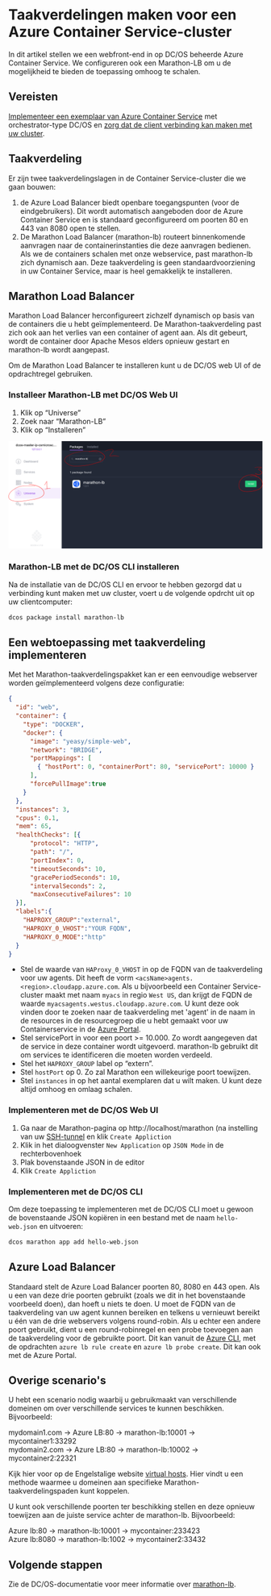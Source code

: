 <properties
   pageTitle="Taakverdeling maken voor een Azure Container Service-cluster | Microsoft Azure"
   description="Maak een taakverdelingen voor een Azure Container Service-cluster."
   services="container-service"
   documentationCenter=""
   authors="rgardler"
   manager="timlt"
   editor=""
   tags="acs, azure-container-service"
   keywords="Containers, Micro-services, DC/OS, Azure"/>

<tags
   ms.service="container-service"
   ms.devlang="na"
   ms.topic="get-started-article"
   ms.tgt_pltfrm="na"
   ms.workload="na"
   ms.date="07/11/2016"
   ms.author="rogardle"/>

# Taakverdelingen maken voor een Azure Container Service-cluster

In dit artikel stellen we een webfront-end in op DC/OS beheerde Azure Container Service. We configureren ook een Marathon-LB om u de mogelijkheid te bieden de toepassing omhoog te schalen.

## Vereisten

[Implementeer een exemplaar van Azure Container Service](container-service-deployment.md) met orchestrator-type DC/OS en [zorg dat de client verbinding kan maken met uw cluster](container-service-connect.md). 

## Taakverdeling

Er zijn twee taakverdelingslagen in de Container Service-cluster die we gaan bouwen: 

  1. de Azure Load Balancer biedt openbare toegangspunten (voor de eindgebruikers). Dit wordt automatisch aangeboden door de Azure Container Service en is standaard geconfigureerd om poorten 80 en 443 van 8080 open te stellen.
  2. De Marathon Load Balancer (marathon-lb) routeert binnenkomende aanvragen naar de containerinstanties die deze aanvragen bedienen. Als we de containers schalen met onze webservice, past marathon-lb zich dynamisch aan. Deze taakverdeling is geen standaardvoorziening in uw Container Service, maar is heel gemakkelijk te installeren.

## Marathon Load Balancer

Marathon Load Balancer herconfigureert zichzelf dynamisch op basis van de containers die u hebt geïmplementeerd. De Marathon-taakverdeling past zich ook aan het verlies van een container of agent aan. Als dit gebeurt, wordt de container door Apache Mesos elders opnieuw gestart en marathon-lb wordt aangepast.

Om de Marathon Load Balancer te installeren kunt u de DC/OS web UI of de opdrachtregel gebruiken.

### Installeer Marathon-LB met DC/OS Web UI

  1. Klik op “Universe”
  2. Zoek naar “Marathon-LB”
  3. Klik op “Installeren”

![marathon-lb via the DC/OS Web Interface installeren](./media/dcos/marathon-lb-install.png)

### Marathon-LB met de DC/OS CLI installeren

Na de installatie van de DC/OS CLI en ervoor te hebben gezorgd dat u verbinding kunt maken met uw cluster, voert u de volgende opdrcht uit op uw clientcomputer:

```bash
dcos package install marathon-lb
```

## Een webtoepassing met taakverdeling implementeren

Met het Marathon-taakverdelingspakket kan er een eenvoudige webserver worden geïmplementeerd volgens deze configuratie:

```json
{
  "id": "web",
  "container": {
    "type": "DOCKER",
    "docker": {
      "image": "yeasy/simple-web",
      "network": "BRIDGE",
      "portMappings": [
        { "hostPort": 0, "containerPort": 80, "servicePort": 10000 }
      ],
      "forcePullImage":true
    }
  },
  "instances": 3,
  "cpus": 0.1,
  "mem": 65,
  "healthChecks": [{
      "protocol": "HTTP",
      "path": "/",
      "portIndex": 0,
      "timeoutSeconds": 10,
      "gracePeriodSeconds": 10,
      "intervalSeconds": 2,
      "maxConsecutiveFailures": 10
  }],
  "labels":{
    "HAPROXY_GROUP":"external",
    "HAPROXY_0_VHOST":"YOUR FQDN",
    "HAPROXY_0_MODE":"http"
  }
}

```

  * Stel de waarde van `HAProxy_0_VHOST` in op de FQDN van de taakverdeling voor uw agents. Dit heeft de vorm `<acsName>agents.<region>.cloudapp.azure.com`. Als u bijvoorbeeld een Container Service-cluster maakt met naam `myacs` in regio `West US`, dan krijgt de FQDN de waarde `myacsagents.westus.cloudapp.azure.com`. U kunt deze ook vinden door te zoeken naar de taakverdeling met 'agent' in de naam in de resources in de resourcegroep die u hebt gemaakt voor uw Containerservice in de [Azure Portal](https://portal.azure.com).
  * Stel servicePort in voor een poort >= 10.000. Zo wordt aangegeven dat de service in deze container wordt uitgevoerd. marathon-lb gebruikt dit om services te identificeren die moeten worden verdeeld.
  * Stel het `HAPROXY_GROUP` label op “extern”.
  * Stel `hostPort` op 0. Zo zal Marathon een willekeurige poort toewijzen.
  * Stel `instances` in op het aantal exemplaren dat u wilt maken. U kunt deze altijd omhoog en omlaag schalen.

### Implementeren met de DC/OS Web UI

  1. Ga naar de Marathon-pagina op http://localhost/marathon (na instelling van uw [SSH-tunnel](container-service-connect.md) en klik `Create Appliction`
  2. Klik in het dialoogvenster `New Application` op `JSON Mode` in de rechterbovenhoek
  3. Plak bovenstaande JSON in de editor
  4. Klik `Create Appliction`

### Implementeren met de DC/OS CLI

Om deze toepassing te implementeren met de DC/OS CLI moet u gewoon de bovenstaande JSON kopiëren in een bestand met de naam `hello-web.json` en uitvoeren:

```bash
dcos marathon app add hello-web.json
```

## Azure Load Balancer

Standaard stelt de Azure Load Balancer poorten 80, 8080 en 443 open. Als u een van deze drie poorten gebruikt (zoals we dit in het bovenstaande voorbeeld doen), dan hoeft u niets te doen. U moet de FQDN van de taakverdeling van uw agent kunnen bereiken en telkens u vernieuwt bereikt u één van de drie webservers volgens round-robin. Als u echter een andere poort gebruikt, dient u een round-robinregel en een probe toevoegen aan de taakverdeling voor de gebruikte poort. Dit kan vanuit de [Azure CLI](../xplat-cli-azure-resource-manager.md), met de opdrachten `azure lb rule create` en `azure lb probe create`. Dit kan ook met de Azure Portal.


## Overige scenario's

U hebt een scenario nodig waarbij u gebruikmaakt van verschillende domeinen om over verschillende services te kunnen beschikken. Bijvoorbeeld:

mydomain1.com -> Azure LB:80 -> marathon-lb:10001 -> mycontainer1:33292  
mydomain2.com -> Azure LB:80 -> marathon-lb:10002 -> mycontainer2:22321

Kijk hier voor op de Engelstalige website [virtual hosts](https://mesosphere.com/blog/2015/12/04/dcos-marathon-lb/). Hier vindt u een methode waarmee u domeinen aan specifieke Marathon-taakverdelingspaden kunt koppelen.

U kunt ook verschillende poorten ter beschikking stellen en deze opnieuw toewijzen aan de juiste service achter de marathon-lb. Bijvoorbeeld:

Azure lb:80 -> marathon-lb:10001 -> mycontainer:233423  
Azure lb:8080 -> marathon-lb:1002 -> mycontainer2:33432


## Volgende stappen

Zie de DC/OS-documentatie voor meer informatie over [marathon-lb](https://dcos.io/docs/1.7/usage/service-discovery/marathon-lb/).



<!--HONumber=ago16_HO4-->


